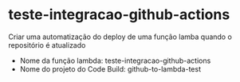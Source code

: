 # teste-integracao-github-actions

Criar uma automatização do deploy de uma função lamba quando o repositório é atualizado

* Nome da função lambda: teste-integracao-github-actions
* Nome do projeto do Code Build: github-to-lambda-test